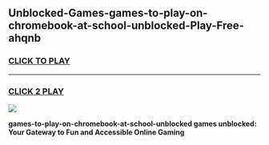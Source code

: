 
## Unblocked-Games-games-to-play-on-chromebook-at-school-unblocked-Play-Free-ahqnb
<h3>
<a href="https://premium76.site?title=games-to-play-on-chromebook-at-school-unblocked&ref=18A">CLICK TO PLAY</a></h3>
<hr>

<h3>
<a href="https://premium76.site?title=games-to-play-on-chromebook-at-school-unblocked&ref=18A">CLICK 2 PLAY</a>
  
</h3>

<a href="https://premium76.site?title=games-to-play-on-chromebook-at-school-unblocked&ref=18A"><img src="https://clearcache.store/games.png"></a>


**games-to-play-on-chromebook-at-school-unblocked games unblocked: Your Gateway to Fun and Accessible Online Gaming**
